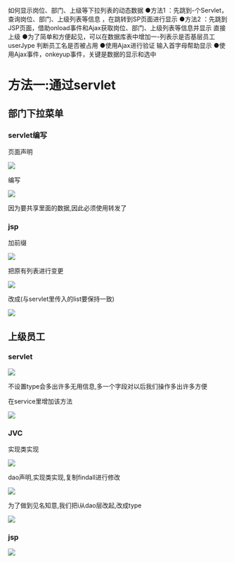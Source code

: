 如何显示岗位、部门、上级等下拉列表的动态数据
●方法1 ：先跳到-个Servlet，查询岗位、部门、上级列表等信息 ，在跳转到SP页面进行显示
●方法2 ：先跳到JSP页面，借助onload事件和Ajax获取岗位、部门、上级列表等信息并显示
直接上级
●为了简单和方便起见，可以在数据库表中增加一-列表示是否基层员工userJype
判断员工名是否被占用
●使用Ajax进行验证
输入首字母帮助显示
●使用Ajax事件，onkeyup事件，关键是数据的显示和选中

# 方法一:通过servlet

## 部门下拉菜单

### servlet编写

页面声明

![](https://sumomoriaty.oss-cn-beijing.aliyuncs.com/markdown/20190722101156.png)

编写

![](https://sumomoriaty.oss-cn-beijing.aliyuncs.com/markdown/20190722101411.png)

因为要共享里面的数据,因此必须使用转发了

### jsp

加前缀

![](https://sumomoriaty.oss-cn-beijing.aliyuncs.com/markdown/20190722101510.png)

把原有列表进行变更

![](https://sumomoriaty.oss-cn-beijing.aliyuncs.com/markdown/20190722101542.png)

改成(与servlet里传入的list要保持一致)

![](https://sumomoriaty.oss-cn-beijing.aliyuncs.com/markdown/20190722101716.png)

## 上级员工

### servlet

![](https://sumomoriaty.oss-cn-beijing.aliyuncs.com/markdown/20190722102028.png)

不设置type会多出许多无用信息,多一个字段对以后我们操作多出许多方便

在service里增加该方法

![](https://sumomoriaty.oss-cn-beijing.aliyuncs.com/markdown/20190722102149.png)

### JVC

实现类实现

![](https://sumomoriaty.oss-cn-beijing.aliyuncs.com/markdown/20190722102222.png)

dao声明,实现类实现,复制findall进行修改

![](https://sumomoriaty.oss-cn-beijing.aliyuncs.com/markdown/20190722102505.png)

为了做到见名知意,我们把i从dao层改起,改成type

![](https://sumomoriaty.oss-cn-beijing.aliyuncs.com/markdown/20190722102723.png)

### jsp

![](https://sumomoriaty.oss-cn-beijing.aliyuncs.com/markdown/20190722102928.png)

